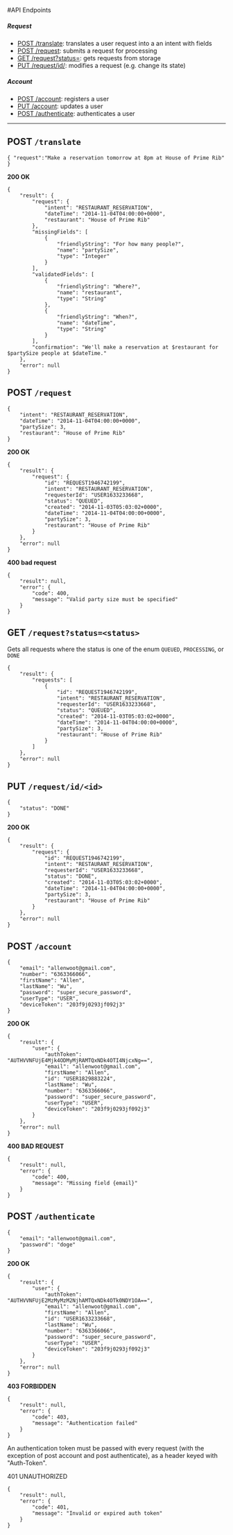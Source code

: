 #API Endpoints
 
##### Request
* [POST /translate](README.md#post-translate): translates a user request into a an intent with fields
* [POST /request](README.md#post-request): submits a request for processing 
* [GET /request?status=<status>](README.md#get-requeststatusstatus): gets requests from storage
* [PUT /request/id/<id>](README.md#put-requestidid): modifies a request (e.g. change its state)

##### Account
* [POST /account](README.md#post-account): registers a user
* [PUT /account](README.md#put-account): updates a user
* [POST /authenticate](README.md#post-authenticate): authenticates a user
 
* * * 

## POST `/translate `

```
{ "request":"Make a reservation tomorrow at 8pm at House of Prime Rib" } 
```


__200 OK__
```
{
    "result": {
    	"request": {
            "intent": "RESTAURANT_RESERVATION",
            "dateTime": "2014-11-04T04:00:00+0000",
            "restaurant": "House of Prime Rib"
        },
        "missingFields": [
            {
                "friendlyString": "For how many people?",
                "name": "partySize",
                "type": "Integer"
            }
        ],
        "validatedFields": [
            {
                "friendlyString": "Where?",
                "name": "restaurant",
                "type": "String"
            },
            {
                "friendlyString": "When?",
                "name": "dateTime",
                "type": "String"
            }
        ],
        "confirmation": "We'll make a reservation at $restaurant for $partySize people at $dateTime."
    },
    "error": null
}
```
 
## POST `/request`

```
{
    "intent": "RESTAURANT_RESERVATION",
    "dateTime": "2014-11-04T04:00:00+0000",
    "partySize": 3,
    "restaurant": "House of Prime Rib"
}
```
__200 OK__

```
{
    "result": {
        "request": {
            "id": "REQUEST1946742199",
            "intent": "RESTAURANT_RESERVATION",
            "requesterId": "USER1633233668",
            "status": "QUEUED",
            "created": "2014-11-03T05:03:02+0000",
            "dateTime": "2014-11-04T04:00:00+0000",
            "partySize": 3,
            "restaurant": "House of Prime Rib"
        }
    },
    "error": null
}
```
__400 bad request__

```
{
    "result": null,
    "error": {
        "code": 400,
        "message": "Valid party size must be specified"
    }
}
```
## GET `/request?status=<status>`

Gets all requests where the status is one of the enum `QUEUED`, `PROCESSING`, or `DONE`
```
{
    "result": {
        "requests": [
            {
                "id": "REQUEST1946742199",
                "intent": "RESTAURANT_RESERVATION",
                "requesterId": "USER1633233668",
                "status": "QUEUED",
                "created": "2014-11-03T05:03:02+0000",
                "dateTime": "2014-11-04T04:00:00+0000",
                "partySize": 3,
                "restaurant": "House of Prime Rib"
            }
        ]
    },
    "error": null
}
```

## PUT `/request/id/<id>`
```
{
    "status": "DONE"
}
```
__200 OK__
```
{
    "result": {
        "request": {
            "id": "REQUEST1946742199",
            "intent": "RESTAURANT_RESERVATION",
            "requesterId": "USER1633233668",
            "status": "DONE",
            "created": "2014-11-03T05:03:02+0000",
            "dateTime": "2014-11-04T04:00:00+0000",
            "partySize": 3,
            "restaurant": "House of Prime Rib"
        }
    },
    "error": null
}
```

## POST `/account`

```
{
    "email": "allenwoot@gmail.com",
    "number": "6363366066",
    "firstName": "Allen",
    "lastName": "Wu",
    "password": "super_secure_password",
    "userType": "USER",
    "deviceToken": "203f9j0293jf092j3"
}
```
__200 OK__
```
{
    "result": {
        "user": {
            "authToken": "AUTHVVNFUjE4Mjk4ODMyMjRAMTQxNDk4OTI4NjcxNg==",
            "email": "allenwoot@gmail.com",
            "firstName": "Allen",
            "id": "USER1829883224",
            "lastName": "Wu",
            "number": "6363366066",
            "password": "super_secure_password",
            "userType": "USER",
            "deviceToken": "203f9j0293jf092j3"
        }
    },
    "error": null
}
```

__400 BAD REQUEST__
```
{
    "result": null,
    "error": {
        "code": 400,
        "message": "Missing field {email}"
    }
}
```

## POST `/authenticate`

```
{
    "email": "allenwoot@gmail.com",
    "password": "doge"
}
```
__200 OK__
```
{
    "result": {
        "user": {
            "authToken": "AUTHVVNFUjE2MzMyMzM2NjhAMTQxNDk4OTk0NDY1OA==",
            "email": "allenwoot@gmail.com",
            "firstName": "Allen",
            "id": "USER1633233668",
            "lastName": "Wu",
            "number": "6363366066",
            "password": "super_secure_password",
            "userType": "USER",
            "deviceToken": "203f9j0293jf092j3"
        }
    },
    "error": null
}
```

__403 FORBIDDEN__
```
{
    "result": null,
    "error": {
        "code": 403,
        "message": "Authentication failed"
    }
}
```

An authentication token must be passed with every request (with the exception of post account and post authenticate), as a header keyed with "Auth-Token".

401 UNAUTHORIZED
```
{
    "result": null,
    "error": {
        "code": 401,
        "message": "Invalid or expired auth token"
    }
}
```
